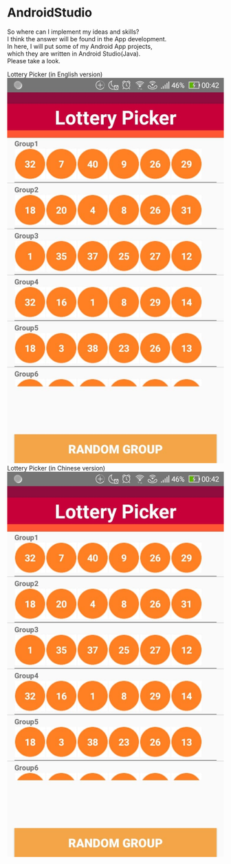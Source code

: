 # AndroidStudio  
So where can I implement my ideas and skills?  
I think the answer will be found in the App development.  
In here, I will put some of my Android App projects,  
which they are written in Android Studio(Java).  
Please take a look.  
  
  
Lottery Picker  (in English version)
![](https://github.com/Shanda1020/AndroidStudio/blob/master/SW_Lottery/Lottery/lottery.jpg?raw=true)  
Lottery Picker  (in Chinese version)  
![](https://github.com/Shanda1020/AndroidStudio/blob/master/SW_Lottery/Lottery/lottery.jpg?raw=true)  

